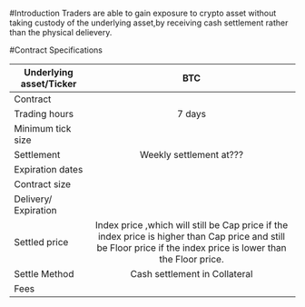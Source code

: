 #Introduction
Traders are able to gain exposure to crypto asset without taking custody of the underlying asset,by receiving cash settlement rather than the physical delievery.


#Contract Specifications

| Underlying asset/Ticker  | BTC            | 
| -------------            |:-------------: |
| Contract                 |                | 
| Trading hours            | 7 days         |  
| Minimum tick size        |                |   
| Settlement               |   Weekly settlement at???             | 
| Expiration dates         |          |  
| Contract size            |                |   
| Delivery/ Expiration     |                |   
| Settled price            |  Index price ,which will still be Cap price if the index price is higher than Cap price and still be Floor price if the index price is lower than the Floor price.            | 
| Settle Method            |    Cash settlement in Collateral      |  
| Fees                     |                |   
